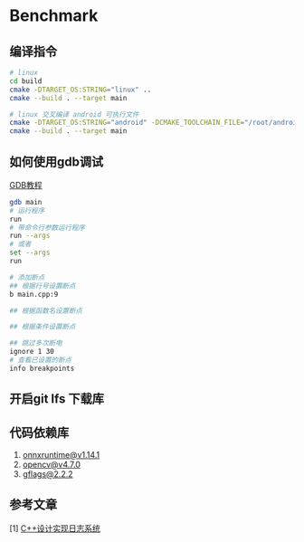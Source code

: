 # Benchmark

## 编译指令
```bash
# linux 
cd build
cmake -DTARGET_OS:STRING="linux" ..
cmake --build . --target main

# linux 交叉编译 android 可执行文件
cmake -DTARGET_OS:STRING="android" -DCMAKE_TOOLCHAIN_FILE="/root/android_sdk/ndk/25.0.8775105/build/cmake/android.toolchain.cmake" -DANDROID_ABI="arm64-v8a" -DANDROID_PLATFORM=android-29 -G "Ninja" ..
cmake --build . --target main
```

## 如何使用gdb调试
[GDB教程](https://zhuanlan.zhihu.com/p/74897601)
```bash
gdb main
# 运行程序
run
# 带命令行参数运行程序
run --args
# 或者
set --args
run

# 添加断点
## 根据行号设置断点
b main.cpp:9

## 根据函数名设置断点

## 根据条件设置断点

## 跳过多次断电
ignore 1 30
# 查看已设置的断点
info breakpoints

```


## 开启git lfs 下载库


## 代码依赖库
1. onnxruntime@v1.14.1
2. opencv@v4.7.0
3. [gflags@2.2.2](https://github.com/gflags/gflags)


## 参考文章
[1] [C++设计实现日志系统](https://zhuanlan.zhihu.com/p/100082717)
